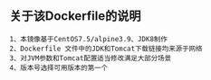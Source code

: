 
关于该Dockerfile的说明
---------------------
	1、本镜像基于CentOS7.5/alpine3.9、JDK8制作
	2、Dockerfile 文件中的JDK和Tomcat下载链接均来源于网络
	3、对JVM参数和Tomcat配置适当修改满足大部分场景
	4、版本号选择可用版本的第一个
